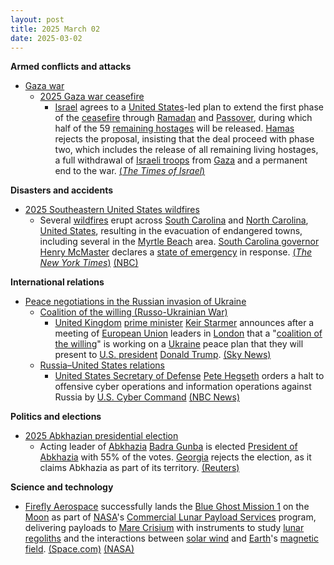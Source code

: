 ```yaml
---
layout: post
title: 2025 March 02
date: 2025-03-02
---
```



**Armed conflicts and attacks**

* [Gaza war](https://en.wikipedia.org/wiki/Gaza_war "Gaza war")
  + [2025 Gaza war ceasefire](https://en.wikipedia.org/wiki/2025_Gaza_war_ceasefire "2025 Gaza war ceasefire")
    - [Israel](https://en.wikipedia.org/wiki/Israel "Israel") agrees to a [United States](https://en.wikipedia.org/wiki/United_States "United States")-led plan to extend the first phase of the [ceasefire](https://en.wikipedia.org/wiki/Ceasefire "Ceasefire") through [Ramadan](https://en.wikipedia.org/wiki/Ramadan "Ramadan") and [Passover](https://en.wikipedia.org/wiki/Passover "Passover"), during which half of the 59 [remaining hostages](https://en.wikipedia.org/wiki/Gaza_war_hostage_crisis "Gaza war hostage crisis") will be released. [Hamas](https://en.wikipedia.org/wiki/Hamas "Hamas") rejects the proposal, insisting that the deal proceed with phase two, which includes the release of all remaining living hostages, a full withdrawal of [Israeli troops](https://en.wikipedia.org/wiki/Israel_Defense_Forces "Israel Defense Forces") from [Gaza](https://en.wikipedia.org/wiki/Gaza_Strip "Gaza Strip") and a permanent end to the war. [(*The Times of Israel*)](https://www.timesofisrael.com/as-truce-enters-limbo-israel-gives-diplomacy-with-hamas-one-last-chance-before-resuming-war/)

**Disasters and accidents**

* [2025 Southeastern United States wildfires](https://en.wikipedia.org/wiki/2025_Southeastern_United_States_wildfires "2025 Southeastern United States wildfires")
  + Several [wildfires](https://en.wikipedia.org/wiki/Wildfire "Wildfire") erupt across [South Carolina](https://en.wikipedia.org/wiki/South_Carolina "South Carolina") and [North Carolina](https://en.wikipedia.org/wiki/North_Carolina "North Carolina"), [United States](https://en.wikipedia.org/wiki/United_States "United States"), resulting in the evacuation of endangered towns, including several in the [Myrtle Beach](https://en.wikipedia.org/wiki/Myrtle_Beach%2C_South_Carolina "Myrtle Beach, South Carolina") area. [South Carolina governor](https://en.wikipedia.org/wiki/Governor_of_South_Carolina "Governor of South Carolina") [Henry McMaster](https://en.wikipedia.org/wiki/Henry_McMaster "Henry McMaster") declares a [state of emergency](https://en.wikipedia.org/wiki/State_of_emergency "State of emergency") in response. [(*The New York Times*)](https://www.nytimes.com/2025/03/01/us/fire-north-carolina.html) [(NBC)](https://www.nbcnews.com/weather/wildfires/south-carolina-governor-declares-state-emergency-raging-wildfires-prom-rcna194395)

**International relations**

* [Peace negotiations in the Russian invasion of Ukraine](https://en.wikipedia.org/wiki/Peace_negotiations_in_the_Russian_invasion_of_Ukraine "Peace negotiations in the Russian invasion of Ukraine")
  + [Coalition of the willing (Russo-Ukrainian War)](https://en.wikipedia.org/wiki/Coalition_of_the_willing_%28Russo-Ukrainian_War%29 "Coalition of the willing (Russo-Ukrainian War)")
    - [United Kingdom](https://en.wikipedia.org/wiki/United_Kingdom "United Kingdom") [prime minister](https://en.wikipedia.org/wiki/Prime_Minister_of_the_United_Kingdom "Prime Minister of the United Kingdom") [Keir Starmer](https://en.wikipedia.org/wiki/Keir_Starmer "Keir Starmer") announces after a meeting of [European Union](https://en.wikipedia.org/wiki/European_Union "European Union") leaders in [London](https://en.wikipedia.org/wiki/London "London") that a "[coalition of the willing](https://en.wikipedia.org/wiki/Coalition_of_the_willing "Coalition of the willing")" is working on a [Ukraine](https://en.wikipedia.org/wiki/Ukraine "Ukraine") peace plan that they will present to [U.S. president](https://en.wikipedia.org/wiki/U.S._president "U.S. president") [Donald Trump](https://en.wikipedia.org/wiki/Donald_Trump "Donald Trump"). [(Sky News)](https://news.sky.com/story/uk-to-defend-ukraine-peace-deal-with-coalition-of-willing-starmer-says-13320159)
  + [Russia–United States relations](https://en.wikipedia.org/wiki/Russia%E2%80%93United_States_relations "Russia–United States relations")
    - [United States Secretary of Defense](https://en.wikipedia.org/wiki/United_States_Secretary_of_Defense "United States Secretary of Defense") [Pete Hegseth](https://en.wikipedia.org/wiki/Pete_Hegseth "Pete Hegseth") orders a halt to offensive cyber operations and information operations against Russia by [U.S. Cyber Command](https://en.wikipedia.org/wiki/U.S._Cyber_Command "U.S. Cyber Command") [(NBC News)](https://www.nbcnews.com/politics/trump-administration/defense-secretary-pete-hegseth-orders-halt-offensive-cyber-operations-rcna194435)

**Politics and elections**

* [2025 Abkhazian presidential election](https://en.wikipedia.org/wiki/2025_Abkhazian_presidential_election "2025 Abkhazian presidential election")
  + Acting leader of [Abkhazia](https://en.wikipedia.org/wiki/Abkhazia "Abkhazia") [Badra Gunba](https://en.wikipedia.org/wiki/Badra_Gunba "Badra Gunba") is elected [President of Abkhazia](https://en.wikipedia.org/wiki/President_of_Abkhazia "President of Abkhazia") with 55% of the votes. [Georgia](https://en.wikipedia.org/wiki/Georgia_%28country%29 "Georgia (country)") rejects the election, as it claims Abkhazia as part of its territory. [(Reuters)](https://www.reuters.com/world/europe/breakaway-abkhazias-acting-leader-wins-presidential-election-state-media-says-2025-03-02/)

**Science and technology**

* [Firefly Aerospace](https://en.wikipedia.org/wiki/Firefly_Aerospace "Firefly Aerospace") successfully lands the [Blue Ghost Mission 1](https://en.wikipedia.org/wiki/Blue_Ghost_Mission_1 "Blue Ghost Mission 1") on the [Moon](https://en.wikipedia.org/wiki/Moon "Moon") as part of [NASA](https://en.wikipedia.org/wiki/NASA "NASA")'s [Commercial Lunar Payload Services](https://en.wikipedia.org/wiki/Commercial_Lunar_Payload_Services "Commercial Lunar Payload Services") program, delivering payloads to [Mare Crisium](https://en.wikipedia.org/wiki/Mare_Crisium "Mare Crisium") with instruments to study [lunar regoliths](https://en.wikipedia.org/wiki/Lunar_regolith "Lunar regolith") and the interactions between [solar wind](https://en.wikipedia.org/wiki/Solar_wind "Solar wind") and [Earth](https://en.wikipedia.org/wiki/Earth "Earth")'s [magnetic field](https://en.wikipedia.org/wiki/Earth%27s_magnetic_field "Earth's magnetic field"). [(Space.com)](https://www.space.com/the-universe/moon/were-on-the-moon-private-blue-ghost-moon-lander-aces-historic-lunar-landing-for-nasa) [(NASA)](https://www.nasa.gov/news-release/touchdown-carrying-nasa-science-fireflys-blue-ghost-lands-on-moon/)
